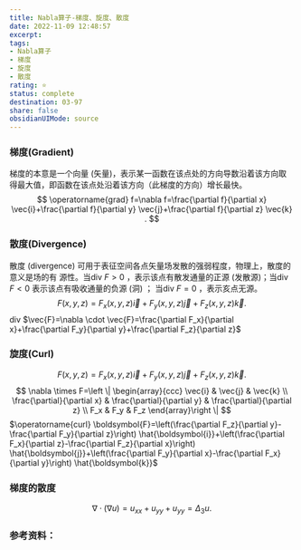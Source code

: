 ```yaml
---
title: Nabla算子-梯度、旋度、散度
date: 2022-11-09 12:48:57
excerpt: 
tags: 
- Nabla算子
- 梯度
- 旋度
- 散度
rating: ⭐
status: complete 
destination: 03-97
share: false
obsidianUIMode: source
---
```

### 梯度(Gradient)
梯度的本意是一个向量 (矢量)，表示某一函数在该点处的方向导数沿着该方向取得最大值，即函数在该点处沿着该方向（此梯度的方向）增长最快。
$$
\operatorname{grad} f=\nabla f=\frac{\partial f}{\partial x} \vec{i}+\frac{\partial f}{\partial y} \vec{j}+\frac{\partial f}{\partial z} \vec{k} .
$$
### 散度(Divergence)
散度 (divergence) 可用于表征空间各点矢量场发散的强弱程度，物理上，散度的意义是场的有 源性。当div $F>0$ ，表示该点有散发通量的正源 (发散源)；当div $F<0$ 表示该点有吸收通量的负源 (洞) ； 当div $F=0$ ，表示亥点无源。
$$
F(x, y, z)=F_x(x, y, z) \vec{i}+F_y(x, y, z) \vec{j}+F_z(x, y, z) \vec{k} .
$$
div $\vec{F}=\nabla \cdot \vec{F}=\frac{\partial F_x}{\partial x}+\frac{\partial F_y}{\partial y}+\frac{\partial F_z}{\partial z}$
### 旋度(Curl)
$$
F(x, y, z)=F_x(x, y, z) \vec{i}+F_y(x, y, z) \vec{j}+F_z(x, y, z) \vec{k} .
$$
$$
\nabla \times F=\left \| \begin{array}{ccc}
\vec{i} & \vec{j} & \vec{k} \\
\frac{\partial}{\partial x} & \frac{\partial}{\partial y} & \frac{\partial}{\partial z} \\
F_x & F_y & F_z
\end{array}\right \|
$$
$\operatorname{curl} \boldsymbol{F}=\left(\frac{\partial F_z}{\partial y}-\frac{\partial F_y}{\partial z}\right) \hat{\boldsymbol{i}}+\left(\frac{\partial F_x}{\partial z}-\frac{\partial F_z}{\partial x}\right) \hat{\boldsymbol{j}}+\left(\frac{\partial F_y}{\partial x}-\frac{\partial F_x}{\partial y}\right) \hat{\boldsymbol{k}}$
### 梯度的散度
$$
\nabla \cdot(\nabla u)=u_{x x}+u_{y y}+u_{y y}=\Delta_3 u .
$$
### 参考资料：
[^1]: [高等数学（十五）Nabla算子用法-梯度旋度散度](https://zhuanlan.zhihu.com/p/146686021)